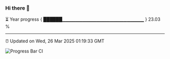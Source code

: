 ### Hi there 👋

⏳ Year progress { ██████▁▁▁▁▁▁▁▁▁▁▁▁▁▁▁▁▁▁▁▁▁▁▁▁ } 23.03 %

---

⏰ Updated on Wed, 26 Mar 2025 01:19:33 GMT

![Progress Bar CI](https://github.com/JuvenileQ/Progress-Bar-CI/workflows/main/badge.svg)
